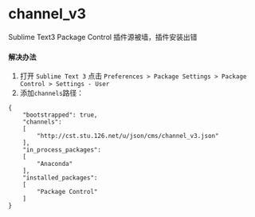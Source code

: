 # channel_v3
Sublime Text3 Package Control 插件源被墙，插件安装出错

#### 解决办法
1. 打开 `Sublime Text 3` 点击 `Preferences > Package Settings > Package Control > Settings - User`
2. 添加`channels`路径：
```
{
	"bootstrapped": true,
	"channels":
	[
		"http://cst.stu.126.net/u/json/cms/channel_v3.json"
	],
	"in_process_packages":
	[
		"Anaconda"
	],
	"installed_packages":
	[
		"Package Control"
	]
}
```
